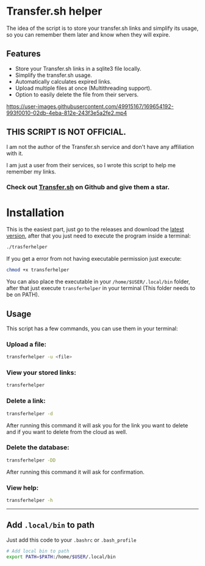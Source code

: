 # Transfer.sh helper

The idea of the script is to store your transfer.sh links and simplify its usage, so you can remember them later and know when they will expire.

## Features

- Store your Transfer.sh links in a sqlite3 file locally.
- Simplify the transfer.sh usage.
- Automatically calculates expired links.
- Upload multiple files at once (Multithreading support).
- Option to easily delete the file from their servers.

https://user-images.githubusercontent.com/49915167/169654192-993f0010-02db-4eba-812e-243f3e5a2fe2.mp4

## THIS SCRIPT IS NOT OFFICIAL.

I am not the author of the Transfer.sh service and don't have any affiliation with it.

I am just a user from their services, so I wrote this script to help me remember my links.

### Check out [Transfer.sh](https://github.com/dutchcoders/transfer.sh) on Github and give them a star.

# Installation

This is the easiest part, just go to the releases and download the [latest version](https://github.com/OLoKo64/transfer-sh-store/releases), after that you just need to execute the program inside a terminal:

```bash
./trasferhelper
```

If you get a error from not having executable permission just execute:

```bash
chmod +x transferhelper
```

You can also place the executable in your `/home/$USER/.local/bin` folder, after that just execute `transferhelper` in your terminal (This folder needs to be on PATH).

## Usage

This script has a few commands, you can use them in your terminal:

### Upload a file:

```bash
transferhelper -u <file>
```

### View your stored links:

```bash
transferhelper
```

### Delete a link:

```bash
transferhelper -d
```

After running this command it will ask you for the link you want to delete and if you want to delete from the cloud as well.

### Delete the database:

```bash
transferhelper -DD
```

After running this command it will ask for confirmation.

### View help:

```bash
transferhelper -h
```

---

## Add `.local/bin` to path

Just add this code to your `.bashrc` or `.bash_profile`

```bash
# Add local bin to path
export PATH=$PATH:/home/$USER/.local/bin
```
